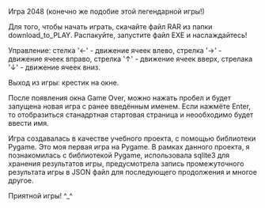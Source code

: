 Игра 2048 (конечно же подобие этой легендарной игры!)

Для того, чтобы начать играть, скачайте файл RAR из папки download_to_PLAY. Распакуйте, запустите файл EXE и наслаждайтесь! 

Управление: стелка '←' - движение ячеек влево, стрелка '→' - движение ячеек вправо, стрелка '↑' - движение ячеек вверх, стрелака '↓' - движение ячеек вниз.

Выход из игры: крестик на окне.

После появления окна Game Over, можно нажать пробел и будет запущена новая игра с ранее введённым именем. Если нажмёте Enter, то отобразиться станадртная стартовая страница и неообходимо будет ввести имя.

Игра создавалась в качестве учебного проекта, с помощью библиотеки Pygame. Это моя первая игра на Pygame. В рамках данного проекта, я познакомилась с библиотекой Pygame, использовала sqlite3 для хранения результатов игры, предусмотрела запись промежуточного результата игры в JSON файл для последующего продолжения и многое другое.

Приятной игры! ^_^
